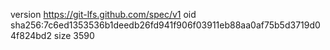version https://git-lfs.github.com/spec/v1
oid sha256:7c6ed1353536b1deedb26fd941f906f03911eb88aa0af75b5d3719d04f824bd2
size 3590
